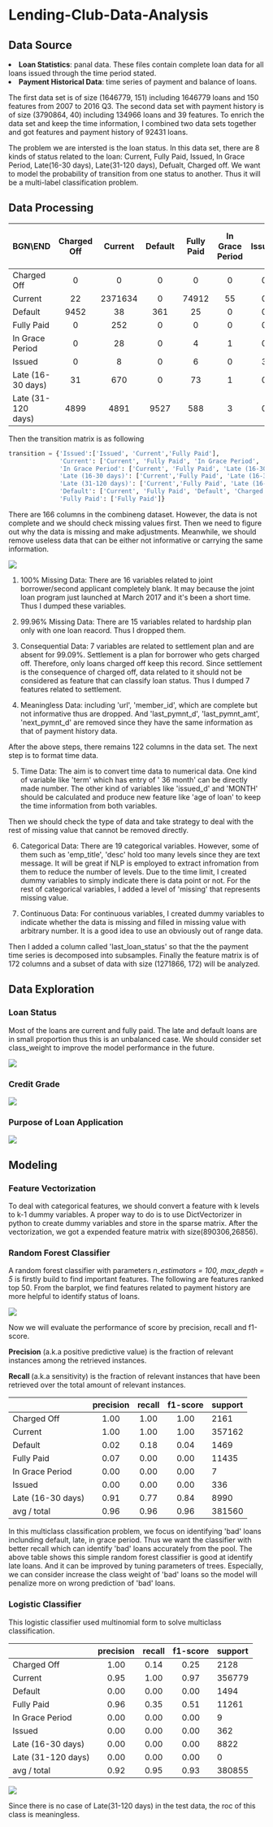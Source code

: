 # Lending-Club-Data-Analysis
## Data Source
<li> <strong>Loan Statistics</strong>: panal data. These files contain complete loan data for all loans issued through the time period stated. </li>
<li><strong>Payment Historical Data</strong>: time series of payment and balance of loans.</li> 

The first data set is of size (1646779, 151) including 1646779  loans and 150 features from 2007 to 2016 Q3. The second data set with payment history is of size (3790864, 40) including 134966 loans and 39 features. To enrich the data set and keep the time information, I combined two data sets together and got features and payment history of 92431 loans. 

The problem we are intersted is the loan status. In this data set, there are 8 kinds of status related to the loan: Current, Fully Paid, Issued, In Grace Period, Late(16-30 days), Late(31-120 days), Defualt, Charged off. We want to model the probability of transition from one status to another. Thus it will be a multi-label classification problem. 

## Data Processing

| BGN\END          | Charged Off | Current | Default | Fully Paid | In Grace Period | Issued | Late (16-30 days) | Late (31-120 days) |
|------------------|:-----------:|:-------:|:-------:|:----------:|:---------------:|:------:|:-----------------:|:-------------------|
| Charged Off      | 0           | 0       |  0      |  0         |   0             | 0      |   0               | 0                  |
| Current          | 22          | 2371634 |    0    | 74912      | 55              |      0 |           1750    |        19110       |
| Default          | 9452        |  38     |  361    |  25        |    0            |   0    |  0                |   0                |
|Fully Paid        |  0          | 252     | 0       | 0          | 0               | 0      | 0                 | 0                  |
|In Grace Period   | 0           |  28     |  0      | 4          |  1              | 0      | 4                 |  5                 |
|Issued            |  0          |  8      | 0       | 6          | 0               | 3      |  0                | 0                  |
|Late (16-30 days) | 31          |  670    | 0       | 73         | 1               | 0      | 342               | 1015               |
|Late (31-120 days)| 4899        | 4891    | 9527    | 588        | 3               | 0      | 118               | 39201              |


Then the transition matrix is as following

```python
transition = {'Issued':['Issued', 'Current','Fully Paid'],
              'Current': ['Current', 'Fully Paid', 'In Grace Period', 'Late (16-30 days)', 'Late (31-120 days)', 'Charged Off'], 
              'In Grace Period': ['Current', 'Fully Paid', 'Late (16-30 days)', 'Late (31-120 days)', 'In Grace Period'],
              'Late (16-30 days)': ['Current','Fully Paid', 'Late (16-30 days)', 'Late (31-120 days)', 'In Grace Period', 'Charged Off'],
              'Late (31-120 days)': ['Current','Fully Paid', 'Late (16-30 days)', 'Late (31-120 days)', 'In Grace Period', 'Default', 'Charged Off'],
              'Default': ['Current', 'Fully Paid', 'Default', 'Charged Off'],
              'Fully Paid': ['Fully Paid']}
```

There are 166 columns in the combineng dataset. However, the data is not complete and we should check missing values first. Then we need to figure out why the data is missing and make adjustments. Meanwhile, we should remove useless data that can be either not informative or carrying the same information.

<img src="/image/missing_value_dist.png">

1. 100% Missing Data: There are 16 variables related to joint borrower/second applicant completely blank. It may because the joint loan program just launched at March 2017 and it's been a short time. Thus I dumped these variables.

2. 99.96% Missing Data: There are 15 variables related to hardship plan only with one loan reacord. Thus I dropped them.

3. Consequential Data: 7 variables are related to settlement plan and are absent for 99.09%. Settlement is a plan for borrower who gets charged off. Therefore, only loans charged off keep this record. Since settlement is the consequence of charged off, data related to it should not be considered as feature that can classify loan status. Thus I dumped 7 features related to settlement.

4. Meaningless Data: including 'url', 'member_id', which are complete but not informative thus are dropped. And 'last_pymnt_d', 'last_pymnt_amt', 'next_pymnt_d' are removed since they have the same information as that of payment history data.

After the above steps, there remains 122 columns in the data set. The next step is to format time data. 

5. Time Data: The aim is to convert time data to numerical data. One kind of variable like 'term' which has entry of ' 36 month' can be directly made number. The other kind of variables like 'issued_d' and 'MONTH' should be calculated and produce new feature like 'age of loan' to keep the time information from both variables.

Then we should check the type of data and take strategy to deal with the rest of missing value that cannot be removed directly. 

6. Categorical Data: There are 19 categorical variables. However, some of them such as 'emp_title', 'desc' hold too many levels since they are text message. It will be great if NLP is employed to extract infromation from them to reduce the number of levels. Due to the time limit, I created dummy variables to simply indicate there is data point or not. For the rest of categorical variables, I added a level of 'missing' that represents missing value. 

7. Continuous Data: For continuous variables, I created dummy variables to indicate whether the data is missing and filled in missing value with arbitrary number. It is a good idea to use an obviously out of range data.

Then I added a column called 'last_loan_status' so that the the payment time series is decomposed into subsamples. Finally the feature matrix is of 172 columns and a subset of data with size (1271866, 172) will be analyzed.

## Data Exploration
### Loan Status
Most of the loans are current and fully paid. The late and default loans are in small proportion thus this is an unbalanced case. We should consider set class_weight to improve the model performance in the future.

<img src="/image/loan_status_dist.png">

### Credit Grade

<img src="/image/grade_dist.png">

### Purpose of Loan Application

<img src="/image/purpose_dist.png">

## Modeling
### Feature Vectorization
To deal with categorical features, we should convert a feature with k levels to k-1 dummy variables. A proper way to do is to use DictVectorizer in python to create dummy variables and store in the sparse matrix. After the vectorization, we got a expended feature matrix with size(890306,26856).
### Random Forest Classifier
A random forest classifier with parameters <i> n_estimators = 100, max_depth = 5 </i> is firstly build to find important features. The following are features ranked top 50. From the barplot, we find features related to payment history are more helpful to identify status of loans.

<img src="/image/feature_importance.png">

Now we will evaluate the performance of score by precision, recall and f1-score.

<strong>Precision</strong> (a.k.a positive predictive value) is the fraction of relevant instances among the retrieved instances.

<strong>Recall </strong> (a.k.a sensitivity) is the fraction of relevant instances that have been retrieved over the total amount of relevant instances.

|                  |  precision |   recall|  f1-score|   support|
|------------------|:----------:|:-------:|:--------:|:---------|
|       Charged Off|       1.00 |     1.00|      1.00|      2161|
|           Current|       1.00 |     1.00|      1.00|    357162|
|           Default|       0.02 |     0.18|      0.04|      1469|
|        Fully Paid|       0.07 |     0.00|     0.00 |    11435 |
|   In Grace Period|       0.00 |     0.00|      0.00|         7|
|            Issued|       0.00 |     0.00|      0.00|       336|
| Late (16-30 days)|       0.91 |     0.77|      0.84|      8990|
|       avg / total|       0.96 |     0.96|      0.96|    381560|

In this multiclass classification problem, we focus on identifying 'bad' loans inclunding default, late, in grace period. Thus we want the classifier with better recall which can identify 'bad' loans accurately from the pool. The above table shows this simple random forest classifier is good at identify late loans. And it can be improved by tuning parameters of trees. Especially, we can consider increase the class weight of 'bad' loans so the model will penalize more on wrong prediction of 'bad' loans.

### Logistic Classifier
This logistic classifier used multinomial form to solve multiclass classification. 

|                  |  precision|   recall | f1-score |  support |
|------------------|:---------:|:--------:|:--------:|:---------|
|       Charged Off|       1.00|      0.14|      0.25|      2128|
|           Current|       0.95|      1.00|      0.97|   356779 |
|           Default|       0.00|      0.00|      0.00|      1494|
|        Fully Paid|       0.96|      0.35|      0.51|     11261|
|   In Grace Period|       0.00|      0.00|      0.00|         9|
|            Issued|       0.00|      0.00|      0.00|       362|
| Late (16-30 days)|       0.00|      0.00|      0.00|      8822|
|Late (31-120 days)|       0.00|      0.00|      0.00|         0|
|       avg / total|       0.92|      0.95|      0.93|    380855|

<img src="/image/roc_curves.png">

Since there is no case of Late(31-120 days) in the test data, the roc of this class is meaningless.
